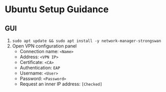 # Ubuntu Setup Guidance

## GUI
1. `sudo apt update && sudo apt install -y network-manager-strongswan`
2. Open VPN configuration panel
    - Connection name: `<Name>`
    - Address: `<VPN IP>`
    - Certificate: `<CA>`
    - Authentication: `EAP`
    - Username: `<User>`
    - Password: `<Password>`
    - Request an inner IP address: `[Checked]`